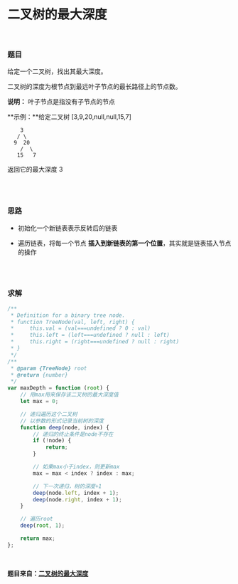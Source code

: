 # 二叉树的最大深度

</br>

### 题目

给定一个二叉树，找出其最大深度。

二叉树的深度为根节点到最远叶子节点的最长路径上的节点数。

**说明：** 叶子节点是指没有子节点的节点

**示例：**给定二叉树 [3,9,20,null,null,15,7]

```
    3
   / \
  9  20
    /  \
   15   7
```

返回它的最大深度 3

</br>
</br>

### 思路

-   初始化一个新链表表示反转后的链表

-   遍历链表，将每一个节点 **插入到新链表的第一个位置**，其实就是链表插入节点的操作

</br>
</br>

### 求解

```javascript
/**
 * Definition for a binary tree node.
 * function TreeNode(val, left, right) {
 *     this.val = (val===undefined ? 0 : val)
 *     this.left = (left===undefined ? null : left)
 *     this.right = (right===undefined ? null : right)
 * }
 */
/**
 * @param {TreeNode} root
 * @return {number}
 */
var maxDepth = function (root) {
    // 用max用来保存该二叉树的最大深度值
    let max = 0;

    // 递归遍历这个二叉树
    // 以参数的形式记录当前树的深度
    function deep(node, index) {
        // 递归的终止条件是node不存在
        if (!node) {
            return;
        }

        // 如果max小于index，则更新max
        max = max < index ? index : max;

        // 下一次递归，树的深度+1
        deep(node.left, index + 1);
        deep(node.right, index + 1);
    }

    // 遍历root
    deep(root, 1);

    return max;
};
```

</br>

**题目来自：[二叉树的最大深度](https://leetcode-cn.com/problems/maximum-depth-of-binary-tree/submissions/)**
